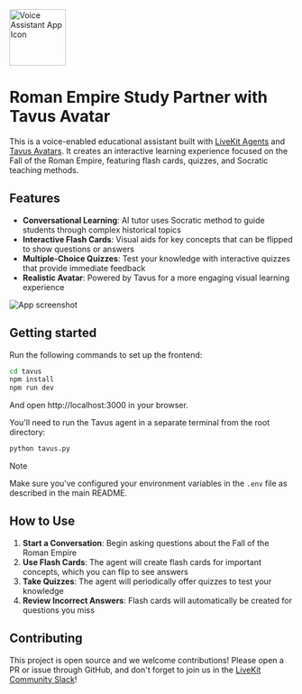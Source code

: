 <img src="./.github/assets/app-icon.png" alt="Voice Assistant App Icon" width="100" height="100">

# Roman Empire Study Partner with Tavus Avatar

This is a voice-enabled educational assistant built with [LiveKit Agents](https://docs.livekit.io/agents) and [Tavus Avatars](https://tavus.io/). It creates an interactive learning experience focused on the Fall of the Roman Empire, featuring flash cards, quizzes, and Socratic teaching methods.

## Features

- **Conversational Learning**: AI tutor uses Socratic method to guide students through complex historical topics
- **Interactive Flash Cards**: Visual aids for key concepts that can be flipped to show questions or answers
- **Multiple-Choice Quizzes**: Test your knowledge with interactive quizzes that provide immediate feedback
- **Realistic Avatar**: Powered by Tavus for a more engaging visual learning experience

![App screenshot](.github/assets/frontend-screenshot.png)

## Getting started

Run the following commands to set up the frontend:

```bash
cd tavus
npm install
npm run dev
```

And open http://localhost:3000 in your browser.

You'll need to run the Tavus agent in a separate terminal from the root directory:

```bash
python tavus.py
```

> [!NOTE]
> Make sure you've configured your environment variables in the `.env` file as described in the main README.

## How to Use

1. **Start a Conversation**: Begin asking questions about the Fall of the Roman Empire
2. **Use Flash Cards**: The agent will create flash cards for important concepts, which you can flip to see answers
3. **Take Quizzes**: The agent will periodically offer quizzes to test your knowledge
4. **Review Incorrect Answers**: Flash cards will automatically be created for questions you miss

## Contributing

This project is open source and we welcome contributions! Please open a PR or issue through GitHub, and don't forget to join us in the [LiveKit Community Slack](https://livekit.io/join-slack)!